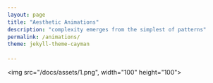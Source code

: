 ```yaml
---
layout: page
title: "Aesthetic Animations"
description: "complexity emerges from the simplest of patterns"
permalink: /animations/
theme: jekyll-theme-cayman

---
```


<img src="/docs/assets/1.png", width="100" height="100">
